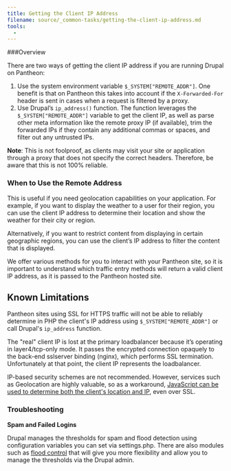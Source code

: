 ```yaml
---
title: Getting the Client IP Address
filename: source/_common-tasks/getting-the-client-ip-address.md
tools:
  -
---
```

###Overview

There are two ways of getting the client IP address if you are running Drupal on Pantheon:

1. Use the system environment variable `$_SYSTEM["REMOTE_ADDR"]`. One benefit is that on Pantheon this takes into account if the `X-Forwarded-For` header is sent in cases when a request is filtered by a proxy.
2. Use Drupal’s `ip_address()` function. The function leverages the `$_SYSTEM["REMOTE_ADDR"]` variable to get the client IP, as well as parse other meta information like the remote proxy IP (if available), trim the forwarded IPs if they contain any additional commas or spaces, and filter out any untrusted IPs.

**Note**: This is not foolproof, as clients may visit your site or application through a proxy that does not specify the correct headers. Therefore, be aware that this is not 100% reliable.

### When to Use the Remote Address

This is useful if you need geolocation capabilities on your application. For example, if you want to display the weather to a user for their region, you can use the client IP address to determine their location and show the weather for their city or region.

Alternatively, if you want to restrict content from displaying in certain geographic regions, you can use the client’s IP address to filter the content that is displayed.

We offer various methods for you to interact with your Pantheon site, so it is important to understand which traffic entry methods will return a valid client IP address, as it is passed to the Pantheon hosted site.

## Known Limitations

Pantheon sites using SSL for HTTPS traffic will not be able to reliably determine in PHP the client's IP address using `$_SYSTEM["REMOTE_ADDR"]` or call Drupal's `ip_address` function.

The "real" client IP is lost at the primary loadbalancer because it’s operating in layer4/tcp-only mode. It passes the encrypted connection opaquely to the back-end sslserver binding (nginx), which performs SSL termination. Unfortunately at that point, the client IP represents the loadbalancer.  


IP-based security schemes are not recommended. However, services such as Geolocation are highly valuable, so as a workaround, [JavaScript can be used to determine both the client's location and IP](common-tasks/geolocation-and-ip-detection-with-ssl-using-javascript), even over SSL.

### Troubleshooting

**Spam and Failed Logins**

Drupal manages the thresholds for spam and flood detection using configuration variables you can set via settings.php. There are also modules such as [flood control](https://drupal.org/project/flood_control) that will give you more flexibility and allow you to manage the thresholds via the Drupal admin.

